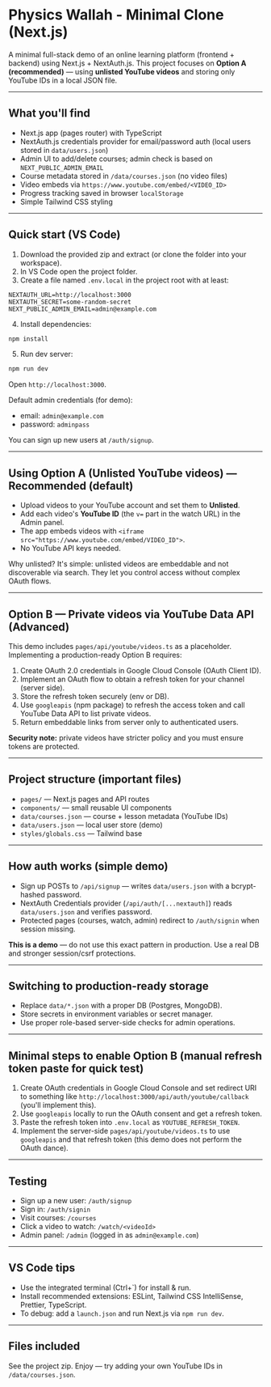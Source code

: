 # Physics Wallah - Minimal Clone (Next.js)

A minimal full-stack demo of an online learning platform (frontend + backend) using Next.js + NextAuth.js.
This project focuses on **Option A (recommended)** — using **unlisted YouTube videos** and storing only YouTube IDs in a local JSON file.

---

## What you'll find

- Next.js app (pages router) with TypeScript
- NextAuth.js credentials provider for email/password auth (local users stored in `data/users.json`)
- Admin UI to add/delete courses; admin check is based on `NEXT_PUBLIC_ADMIN_EMAIL`
- Course metadata stored in `/data/courses.json` (no video files)
- Video embeds via `https://www.youtube.com/embed/<VIDEO_ID>`
- Progress tracking saved in browser `localStorage`
- Simple Tailwind CSS styling

---

## Quick start (VS Code)

1. Download the provided zip and extract (or clone the folder into your workspace).
2. In VS Code open the project folder.
3. Create a file named `.env.local` in the project root with at least:

```
NEXTAUTH_URL=http://localhost:3000
NEXTAUTH_SECRET=some-random-secret
NEXT_PUBLIC_ADMIN_EMAIL=admin@example.com
```

4. Install dependencies:

```bash
npm install
```

5. Run dev server:

```bash
npm run dev
```

Open `http://localhost:3000`.

Default admin credentials (for demo):
- email: `admin@example.com`
- password: `adminpass`

You can sign up new users at `/auth/signup`.

---

## Using Option A (Unlisted YouTube videos) — Recommended (default)

- Upload videos to your YouTube account and set them to **Unlisted**.
- Add each video's **YouTube ID** (the `v=` part in the watch URL) in the Admin panel.
- The app embeds videos with `<iframe src="https://www.youtube.com/embed/VIDEO_ID">`.
- No YouTube API keys needed.

Why unlisted? It's simple: unlisted videos are embeddable and not discoverable via search. They let you control access without complex OAuth flows.

---

## Option B — Private videos via YouTube Data API (Advanced)

This demo includes `pages/api/youtube/videos.ts` as a placeholder. Implementing a production-ready Option B requires:

1. Create OAuth 2.0 credentials in Google Cloud Console (OAuth Client ID).
2. Implement an OAuth flow to obtain a refresh token for your channel (server side).
3. Store the refresh token securely (env or DB).
4. Use `googleapis` (npm package) to refresh the access token and call YouTube Data API to list private videos.
5. Return embeddable links from server only to authenticated users.

**Security note:** private videos have stricter policy and you must ensure tokens are protected.

---

## Project structure (important files)

- `pages/` — Next.js pages and API routes
- `components/` — small reusable UI components
- `data/courses.json` — course + lesson metadata (YouTube IDs)
- `data/users.json` — local user store (demo)
- `styles/globals.css` — Tailwind base

---

## How auth works (simple demo)

- Sign up POSTs to `/api/signup` — writes `data/users.json` with a bcrypt-hashed password.
- NextAuth Credentials provider (`/api/auth/[...nextauth]`) reads `data/users.json` and verifies password.
- Protected pages (courses, watch, admin) redirect to `/auth/signin` when session missing.

**This is a demo** — do not use this exact pattern in production. Use a real DB and stronger session/csrf protections.

---

## Switching to production-ready storage

- Replace `data/*.json` with a proper DB (Postgres, MongoDB).
- Store secrets in environment variables or secret manager.
- Use proper role-based server-side checks for admin operations.

---

## Minimal steps to enable Option B (manual refresh token paste for quick test)

1. Create OAuth credentials in Google Cloud Console and set redirect URI to something like `http://localhost:3000/api/auth/youtube/callback` (you'll implement this).
2. Use `googleapis` locally to run the OAuth consent and get a refresh token.
3. Paste the refresh token into `.env.local` as `YOUTUBE_REFRESH_TOKEN`.
4. Implement the server-side `pages/api/youtube/videos.ts` to use `googleapis` and that refresh token (this demo does not perform the OAuth dance).

---

## Testing

- Sign up a new user: `/auth/signup`
- Sign in: `/auth/signin`
- Visit courses: `/courses`
- Click a video to watch: `/watch/<videoId>`
- Admin panel: `/admin` (logged in as `admin@example.com`)

---

## VS Code tips

- Use the integrated terminal (Ctrl+`) for install & run.
- Install recommended extensions: ESLint, Tailwind CSS IntelliSense, Prettier, TypeScript.
- To debug: add a `launch.json` and run Next.js via `npm run dev`.

---

## Files included

See the project zip. Enjoy — try adding your own YouTube IDs in `/data/courses.json`.

